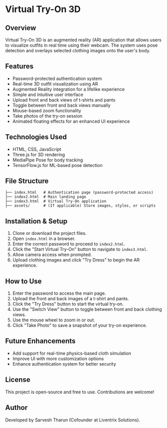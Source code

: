 # Virtual Try-On 3D

## Overview
Virtual Try-On 3D is an augmented reality (AR) application that allows users to visualize outfits in real time using their webcam. The system uses pose detection and overlays selected clothing images onto the user's body.

## Features
- Password-protected authentication system
- Real-time 3D outfit visualization using AR
- Augmented Reality integration for a lifelike experience
- Simple and intuitive user interface
- Upload front and back views of t-shirts and pants
- Toggle between front and back views manually
- Mouse-based zoom functionality
- Take photos of the try-on session
- Animated floating effects for an enhanced UI experience

## Technologies Used
- HTML, CSS, JavaScript
- Three.js for 3D rendering
- MediaPipe Pose for body tracking
- TensorFlow.js for ML-based pose detection

## File Structure
```
├── index.html   # Authentication page (password-protected access)
├── index2.html  # Main landing page
├── index3.html  # Virtual Try-On application
├── assets/      # (If applicable) Store images, styles, or scripts
```

## Installation & Setup
1. Clone or download the project files.
2. Open `index.html` in a browser.
3. Enter the correct password to proceed to `index2.html`.
4. Click the "Start Virtual Try-On" button to navigate to `index3.html`.
5. Allow camera access when prompted.
6. Upload clothing images and click "Try Dress" to begin the AR experience.

## How to Use
1. Enter the password to access the main page.
2. Upload the front and back images of a t-shirt and pants.
3. Click the "Try Dress" button to start the virtual try-on.
4. Use the "Switch View" button to toggle between front and back clothing views.
5. Use the mouse wheel to zoom in or out.
6. Click "Take Photo" to save a snapshot of your try-on experience.

## Future Enhancements
- Add support for real-time physics-based cloth simulation
- Improve UI with more customization options
- Enhance authentication system for better security

## License
This project is open-source and free to use. Contributions are welcome!

## Author
Developed by Sarvesh Tharun (Cofounder at Liventrix Solutions).

